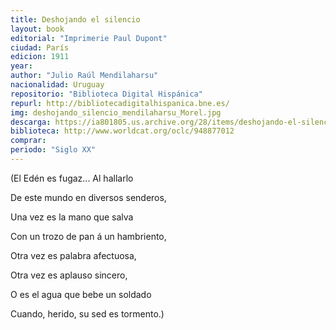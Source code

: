 ```yaml
---
title: Deshojando el silencio
layout: book
editorial: "Imprimerie Paul Dupont"
ciudad: París
edicion: 1911
year: 
author: "Julio Raúl Mendilaharsu"
nacionalidad: Uruguay
repositorio: "Biblioteca Digital Hispánica"
repurl: http://bibliotecadigitalhispanica.bne.es/
img: deshojando_silencio_mendilaharsu_Morel.jpg
descarga: https://ia801805.us.archive.org/28/items/deshojando-el-silencio/Deshojando%20el%20silencio.pdf
biblioteca: http://www.worldcat.org/oclc/948877012
comprar: 
periodo: "Siglo XX"
---
```

 
 
 (El Edén es fugaz... Al hallarlo
 
De este mundo en diversos senderos,
 
Una vez es la mano que salva
 
Con un trozo de pan á un hambriento,
 
Otra vez es palabra afectuosa,
 
Otra vez es aplauso sincero,
 
O es el agua que bebe un soldado
 
Cuando, herido, su sed es tormento.)

